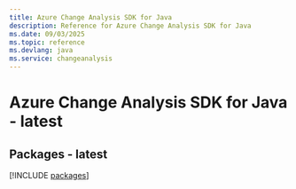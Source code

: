 ```yaml
---
title: Azure Change Analysis SDK for Java
description: Reference for Azure Change Analysis SDK for Java
ms.date: 09/03/2025
ms.topic: reference
ms.devlang: java
ms.service: changeanalysis
---
```

# Azure Change Analysis SDK for Java - latest
## Packages - latest
[!INCLUDE [packages](change-analysis-index.md)]
